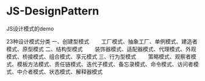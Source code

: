 # JS-DesignPattern
JS设计模式的demo

23种设计模式分类
一、创建型模式
　　工厂模式、抽象工厂、单例模式、建造者模式、原型模式
二、结构型模式
　　装饰器模式、适配器模式、代理模式、外观模式、桥接模式、组合模式、享元模式
三、行为型模式
　　策略模式、观察者模式、模板方法模式、责任链模式、迭代子模式、备忘录模式、命令模式、访问者模式、中介者模式、状态模式、解释器模式